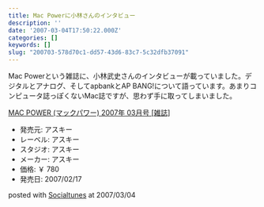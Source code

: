 ```yaml
---
title: Mac Powerに小林さんのインタビュー
description: ''
date: '2007-03-04T17:50:22.000Z'
categories: []
keywords: []
slug: "200703-578d70c1-dd57-43d6-83c7-5c32dfb37091"
---
```

Mac Powerという雑誌に、小林武史さんのインタビューが載っていました。デジタルとアナログ、そしてapbankとAP BANG!について語っています。あまりコンピュータ誌っぽくないMac誌ですが、思わず手に取ってしまいました。

[MAC POWER (マックパワー) 2007年 03月号 \[雑誌\]](http://www.amazon.co.jp/exec/obidos/ASIN/B000N4SH9E/mrchildrenonl-22/ref=nosim "MAC POWER (マックパワー) 2007年 03月号 [雑誌]")

*   発売元: アスキー
*   レーベル: アスキー
*   スタジオ: アスキー
*   メーカー: アスキー
*   価格: ￥ 780
*   発売日: 2007/02/17

posted with [Socialtunes](http://socialtunes.net) at 2007/03/04